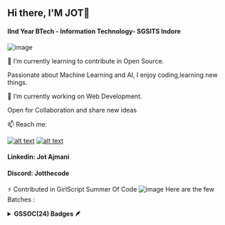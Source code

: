 ## Hi there, I'M JOT👋
#### IInd Year BTech - Information Technology- SGSITS Indore
![image](https://github.com/user-attachments/assets/9c383aed-50c8-45b1-944f-5e1efb369aac)


<p>🌱 I’m currently learning to contribute in Open Source.</p>
<p>Passionate about Machine Learning and AI, I enjoy coding,learning new things.</p>
<p>🔭 I’m currently working on Web Development.</p>
<p>Open for Collaboration and share new ideas</p>
<p>📫 Reach me:</p>
<!-- Please don't remove this: Grab your social icons from https://github.com/carlsednaoui/gitsocial -->

<!-- display the social media buttons in your README -->

[![alt text][1.1]][1]
[![alt text][2.1]][2]


<!-- links to social media icons -->
<!-- no need to change these -->

<!-- icons with padding -->

[1.1]: http://i.imgur.com/tXSoThF.png (twitter icon with padding)
[2.1]: http://i.imgur.com/P3YfQoD.png (facebook icon with padding)

<!-- links to your social media accounts -->
<!-- update these accordingly -->

[1]: http://www.twitter.com/quirkyjot
[2]: http://www.facebook.com/jotajmani


<!-- Please don't remove this: Grab your social icons from https://github.com/carlsednaoui/gitsocial -->
  <h4><link href ="https://www.linkedin.com/in/jot-ajmani-b9154b217/">Linkedin: Jot Ajmani</h4>
  
  <h4><link href ="https://discord.com/channels/@jotthecode"> Discord: Jotthecode</h4>
 
⚡ Contributed in GirlScript Summer Of Code
![image](https://github.com/user-attachments/assets/b9604832-3e7e-47e6-b34b-f7d5234dff14)
Here are the few Batches :
<details>	
 <summary><b>GSSOC(24) Badges 🪶</b></summary><br>

<div style='display:flex; align-items:center; gap: 10px;' align='center'><a href="https://gssoc.girlscript.tech/leaderboard">
<img src="https://raw.githubusercontent.com/GSSoC24/Postman-Challenge/main/docs/assets/Postman%20White.png" width="100px" height="100px" />
  <img src="https://raw.githubusercontent.com/GSSoC24/Postman-Challenge/main/docs/assets/1.png" width="100px" height="100px" />
  <img src="https://raw.githubusercontent.com/GSSoC24/Postman-Challenge/main/docs/assets/2.png" width="100px" height="100px" />
  <img src="https://raw.githubusercontent.com/GSSoC24/Postman-Challenge/main/docs/assets/3.png" width="100px" height="100px" />
  <img src="https://raw.githubusercontent.com/GSSoC24/Postman-Challenge/main/docs/assets/4.png" width="100px" height="100px" />
  <img src="https://raw.githubusercontent.com/GSSoC24/Postman-Challenge/main/docs/assets/5.png" width="100px" height="100px" />
  <img src="https://raw.githubusercontent.com/GSSoC24/Contributor/refs/heads/main/assets/Pull%20Expert.png" width="100px" height="100px" /></a>
</div>
</details>

<!--
**Jotthecode/Jotthecode** is a ✨ _special_ ✨ repository because its `README.md` (this file) appears on your GitHub profile.

Here are some ideas to get you started:

- 🔭 I’m currently working on ...
- 
- 👯 I’m looking to collaborate on ...
- 🤔 I’m looking for help with ...
- 💬 Ask me about ...
- 📫 How to reach me: ...
- 😄 Pronouns: ...
- ⚡ Fun fact: ...
-->
